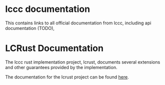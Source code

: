 # lccc documentation

This contains links to all official documentation from lccc, including api documentation (TODO), 

# LCRust Documentation

The lccc rust implementation project, lcrust, documents several extensions and other guarantees provided by the implementation.

The documentation for the lcrust project can be found [here](lcrust).